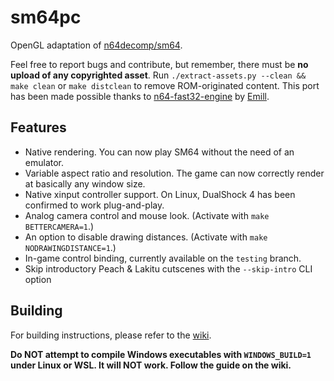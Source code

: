 # sm64pc
OpenGL adaptation of [n64decomp/sm64](https://github.com/n64decomp/sm64). 

Feel free to report bugs and contribute, but remember, there must be **no upload of any copyrighted asset**. 
Run `./extract-assets.py --clean && make clean` or `make distclean` to remove ROM-originated content. This port has been made possible thanks to [n64-fast32-engine](https://github.com/Emill/n64-fast3d-engine/) by [Emill](https://github.com/Emill).

## Features

 * Native rendering. You can now play SM64 without the need of an emulator. 
 * Variable aspect ratio and resolution. The game can now correctly render at basically any window size.
 * Native xinput controller support. On Linux, DualShock 4 has been confirmed to work plug-and-play.
 * Analog camera control and mouse look. (Activate with `make BETTERCAMERA=1`.)
 * An option to disable drawing distances. (Activate with `make NODRAWINGDISTANCE=1`.)
 * In-game control binding, currently available on the `testing` branch.
 * Skip introductory Peach & Lakitu cutscenes with the `--skip-intro` CLI option

## Building
For building instructions, please refer to the [wiki](https://github.com/sm64pc/sm64pc/wiki).

**Do NOT attempt to compile Windows executables with `WINDOWS_BUILD=1` under Linux or WSL. It will NOT work. Follow the guide on the wiki.**
